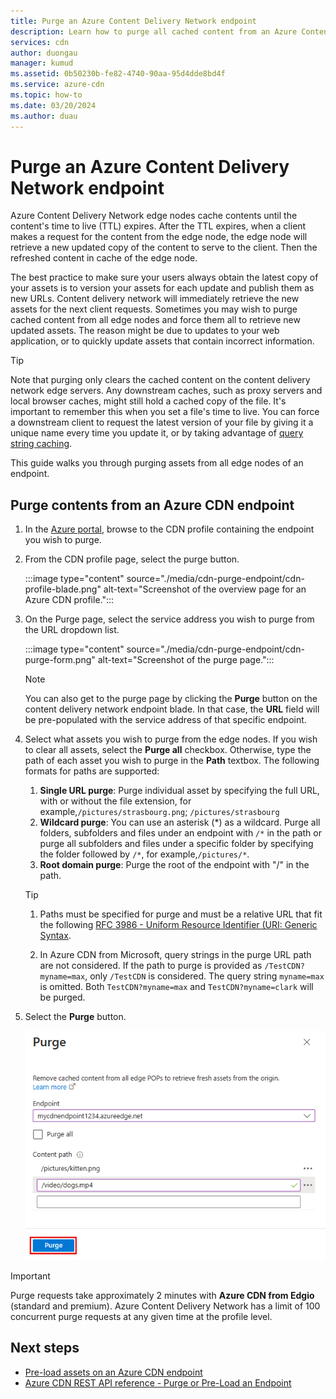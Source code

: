 ```yaml
---
title: Purge an Azure Content Delivery Network endpoint
description: Learn how to purge all cached content from an Azure Content Delivery Network endpoint. Edge nodes cache assets until their time to live expires.
services: cdn
author: duongau
manager: kumud
ms.assetid: 0b50230b-fe82-4740-90aa-95d4dde8bd4f
ms.service: azure-cdn
ms.topic: how-to
ms.date: 03/20/2024
ms.author: duau
---
```


# Purge an Azure Content Delivery Network endpoint

Azure Content Delivery Network edge nodes cache contents until the content's time to live (TTL) expires. After the TTL expires, when a client makes a request for the content from the edge node, the edge node will retrieve a new updated copy of the content to serve to the client. Then the refreshed content in cache of the edge node.

The best practice to make sure your users always obtain the latest copy of your assets is to version your assets for each update and publish them as new URLs. Content delivery network will immediately retrieve the new assets for the next client requests. Sometimes you may wish to purge cached content from all edge nodes and force them all to retrieve new updated assets. The reason might be due to updates to your web application, or to quickly update assets that contain incorrect information.

> [!TIP]
> Note that purging only clears the cached content on the content delivery network edge servers. Any downstream caches, such as proxy servers and local browser caches, might still hold a cached copy of the file. It's important to remember this when you set a file's time to live. You can force a downstream client to request the latest version of your file by giving it a unique name every time you update it, or by taking advantage of [query string caching](cdn-query-string.md).

>

This guide walks you through purging assets from all edge nodes of an endpoint.

## Purge contents from an Azure CDN endpoint

1. In the [Azure portal](https://portal.azure.com), browse to the CDN profile containing the endpoint you wish to purge.

1. From the CDN profile page, select the purge button.

    :::image type="content" source="./media/cdn-purge-endpoint/cdn-profile-blade.png" alt-text="Screenshot of the overview page for an Azure CDN profile.":::

1. On the Purge page, select the service address you wish to purge from the URL dropdown list.

    :::image type="content" source="./media/cdn-purge-endpoint/cdn-purge-form.png" alt-text="Screenshot of the purge page.":::

   > [!NOTE]
   > You can also get to the purge page by clicking the **Purge** button on the content delivery network endpoint blade. In that case, the **URL** field will be pre-populated with the service address of that specific endpoint.
   >

1. Select what assets you wish to purge from the edge nodes. If you wish to clear all assets, select the **Purge all** checkbox. Otherwise, type the path of each asset you wish to purge in the **Path** textbox. The following formats for paths are supported:

	1. **Single URL purge**: Purge individual asset by specifying the full URL, with or without the file extension, for example,`/pictures/strasbourg.png`; `/pictures/strasbourg`
	2. **Wildcard purge**: You can use an asterisk (\*) as a wildcard. Purge all folders, subfolders and files under an endpoint with `/*` in the path or purge all subfolders and files under a specific folder by specifying the folder followed by `/*`, for example,`/pictures/*`.
	3. **Root domain purge**: Purge the root of the endpoint with "/" in the path.

   > [!TIP]
   > 1. Paths must be specified for purge and must be a relative URL that fit the following [RFC 3986 - Uniform Resource Identifier (URI: Generic Syntax](https://datatracker.ietf.org/doc/html/rfc3986#section-3.3).
   >
   > 1. In Azure CDN from Microsoft, query strings in the purge URL path are not considered. If the path to purge is provided as `/TestCDN?myname=max`, only `/TestCDN` is considered. The query string `myname=max` is omitted. Both `TestCDN?myname=max` and `TestCDN?myname=clark` will be purged.

5. Select the **Purge** button.

    ![Purge button](./media/cdn-purge-endpoint/cdn-purge-button.png)

> [!IMPORTANT]
> Purge requests take approximately 2 minutes with **Azure CDN from Edgio** (standard and premium). Azure Content Delivery Network has a limit of 100 concurrent purge requests at any given time at the profile level.
>

## Next steps

- [Pre-load assets on an Azure CDN endpoint](cdn-preload-endpoint.md)
- [Azure CDN REST API reference - Purge or Pre-Load an Endpoint](/rest/api/cdn/endpoints)
